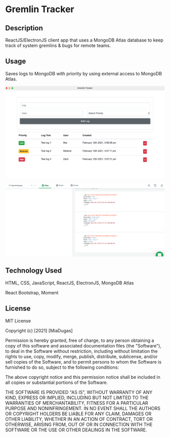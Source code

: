 # Gremlin Tracker

## Description 

ReactJS/ElectronJS client app that uses a MongoDB Atlas database to keep track of system gremlins & bugs for remote teams.

## Usage
Saves logs to MongoDB with priority by using external access to MongoDB Atlas.

![Main View](https://github.com/miadugas/Gremlin-Tracker/blob/main/user%20-tasks.png)

![DB View](https://github.com/miadugas/Gremlin-Tracker/blob/main/user-db.png)


## Technology Used
HTML, CSS, JavaScript, ReactJS, ElectronJS, MongoDB Atlas

React Bootstrap, Moment


## License

MIT License

Copyright (c) [2021] [MiaDugas]

Permission is hereby granted, free of charge, to any person obtaining a copy
of this software and associated documentation files (the "Software"), to deal
in the Software without restriction, including without limitation the rights
to use, copy, modify, merge, publish, distribute, sublicense, and/or sell
copies of the Software, and to permit persons to whom the Software is
furnished to do so, subject to the following conditions:

The above copyright notice and this permission notice shall be included in all
copies or substantial portions of the Software.

THE SOFTWARE IS PROVIDED "AS IS", WITHOUT WARRANTY OF ANY KIND, EXPRESS OR
IMPLIED, INCLUDING BUT NOT LIMITED TO THE WARRANTIES OF MERCHANTABILITY,
FITNESS FOR A PARTICULAR PURPOSE AND NONINFRINGEMENT. IN NO EVENT SHALL THE
AUTHORS OR COPYRIGHT HOLDERS BE LIABLE FOR ANY CLAIM, DAMAGES OR OTHER
LIABILITY, WHETHER IN AN ACTION OF CONTRACT, TORT OR OTHERWISE, ARISING FROM,
OUT OF OR IN CONNECTION WITH THE SOFTWARE OR THE USE OR OTHER DEALINGS IN THE
SOFTWARE.

